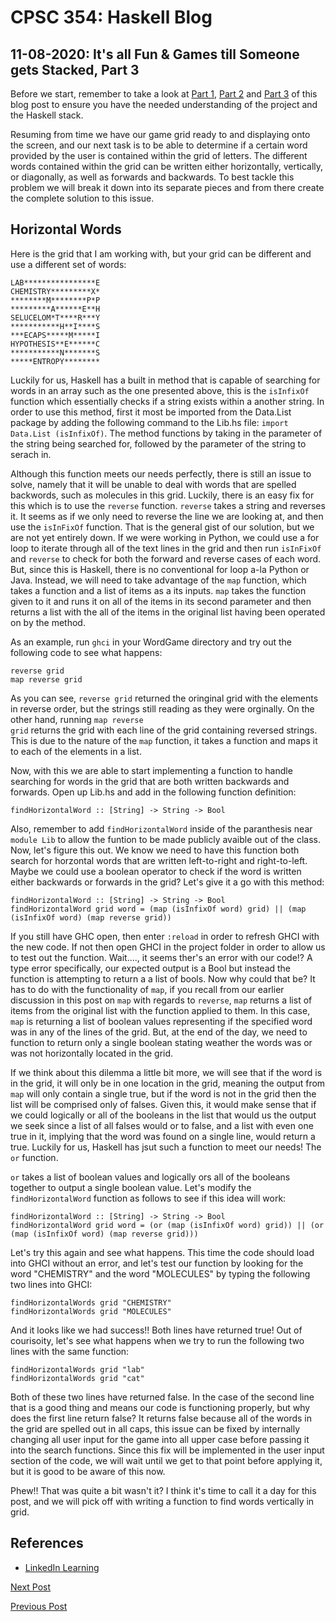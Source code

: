 # CPSC 354: Haskell Blog  

## 11-08-2020:  It's all Fun & Games till Someone gets Stacked, Part 3

Before we start, remember to take a look at <a href="https://github.com/GaryZ700/Haskell_Blog/blob/master/blog4.md">Part 1</a>, <a href="https://github.com/GaryZ700/Haskell_Blog/blob/master/blog5.md">Part 2</a> and <a href="https://github.com/GaryZ700/Haskell_Blog/blob/master/blog6.md">Part 3</a> of this blog post to ensure you have the needed understanding of the project and the Haskell stack. 

Resuming from time we have our game grid ready to and displaying onto the screen, and our next task is to be able to determine if a certain word provided by the user is contained within the grid of letters. The different words contained within the grid can be written either horizontally, vertically, or diagonally, as well as forwards and backwards. To best tackle this problem we will break it down into its separate pieces and from there create the complete solution to this issue. 

## Horizontal Words
Here is the grid that I am working with, but your grid can be different and use a different set of words: 
<pre><code>LAB****************E
CHEMISTRY*********X*
********M********P*P
*********A******E**H
SELUCELOM*T****R***Y
***********H**I****S
***ECAPS*****M*****I
HYPOTHESIS**E******C
***********N*******S
*****ENTROPY********</code></pre>
Luckily for us, Haskell has a built in method that is capable of searching for words in an array such as the one presented above, this is the <code>isInfixOf</code> function which essentially checks if a string exists within a another string. In order to use this method, first it most be imported from the Data.List package by adding the following command to the Lib.hs file: <code>import Data.List (isInfixOf)</code>. The method functions by taking in the parameter of the string being searched for, followed by the parameter of the string to serach in. 

Although this function meets our needs perfectly, there is still an issue to solve, namely that it will be unable to deal with words that are spelled backwords, such as molecules in this grid. Luckily, there is an easy fix for this which is to use the <code>reverse</code> function. <code>reverse</code> takes a string and reverses it. It seems as if we only need to reverse the line we are looking at, and then use the <code>isInFixOf</code> function. That is the general gist of our solution, but we are not yet entirely down. If we were working in Python, we could use a for loop to iterate through all of the text lines in the grid and then run <code>isInFixOf</code> and <code>reverse</code> to check for both the forward and reverse cases of each word. But, since this is Haskell, there is no conventional for loop a-la Python or Java. Instead, we will need to take advantage of the <code>map</code> function, which takes a function and a list of items as a its inputs. <code>map</code> takes the function given to it and runs it on all of the items in its second parameter and then returns a list with the all of the items in the original list having been operated on by the method. 

As an example, run <code>ghci</code> in your WordGame directory and try out the following code to see what happens: 
<pre><code>reverse grid
map reverse grid</code></pre>
As you can see, <code>reverse grid</code> returned the oringinal grid with the elements in reverse order, but the strings still reading as they were orginally. On the other hand, running <code>map reverse grid</code> returns the grid with each line of the grid containing reversed strings. This is due to the nature of the <code>map</code> function, it takes a function and maps it to each of the elements in a list. 

Now, with this we are able to start implementing a function to handle searching for words in the grid that are both written backwards and forwards. Open up Lib.hs and add in the following function definition: 
<pre><code>findHorizontalWord :: [String] -> String -> Bool
</code></pre>

Also, remember to add <code>findHorizontalWord</code> inside of the paranthesis near <code>module Lib</code> to allow the funtion to be made publicly avaible out of the class. Now, let's figure this out. We know we need to have this function both search for horzontal words that are written left-to-right and right-to-left. Maybe we could use a boolean operator to check if the word is written either backwards or forwards in the grid? Let's give it a go with this method: 
<pre><code>findHorizontalWord :: [String] -> String -> Bool
findHorizontalWord grid word = (map (isInfixOf word) grid) || (map (isInfixOf word) (map reverse grid))
</code></pre>

If you still have GHC open, then enter <code>:reload</code> in order to refresh GHCI with the new code. If not then open GHCI in the project folder in order to allow us to test out the function. Wait...., it seems ther's an error with our code!? A type error specifically, our expected output is a Bool but instead the function is attempting to return a a list of bools. Now why could that be? It has to do with the functionality of <code>map</code>, if you recall from our earlier discussion in this post on <code>map</code> with regards to <code>reverse</code>, <code>map</code> returns a list of items from the original list with the function applied to them. In this case, <code>map</code> is returning a list of boolean values representing if the specified word was in any of the lines of the grid. But, at the end of the day, we need to function to return only a single boolean stating weather the words was or was not horizontally located in the grid. 

If we think about this dilemma a little bit more, we will see that if the word is in the grid, it will only be in one location in the grid, meaning the output from <code>map</code> will only contain a single true, but if the word is not in the grid then the list will be comprised only of falses. Given this, it would make sense that if we could logically or all of the booleans in the list that would us the output we seek since a list of all falses would or to false, and a list with even one true in it, implying that the word was found on a single line, would return a true. Luckily for us, Haskell has jsut such a function to meet our needs! The <code>or</code> function. 

<code>or</code> takes a list of boolean values and logically ors all of the booleans together to output a single boolean value. Let's modify the <code>findHorizontalWord</code> function as follows to see if this idea will work: 
<pre><code>findHorizontalWord :: [String] -> String -> Bool
findHorizontalWord grid word = (or (map (isInfixOf word) grid)) || (or (map (isInfixOf word) (map reverse grid)))
</code></pre>

Let's try this again and see what happens. This time the code should load into GHCI without an error, and let's test our function by looking for the word "CHEMISTRY" and the word "MOLECULES" by typing the following two lines into GHCI: 
<pre><code>findHorizontalWords grid "CHEMISTRY"
findHorizontalWords grid "MOLECULES"
</code></pre>

And it looks like we had success!! Both lines have returned true! Out of courisoity, let's see what happens when we try to run the following two lines with the same function: 
<pre><code>findHorizontalWords grid "lab"
findHorizontalWords grid "cat"</code></pre>

Both of these two lines have returned false. In the case of the second line that is a good thing and means our code is functioning properly, but why does the first line return false? It returns false because all of the words in the grid are spelled out in all caps, this issue can be fixed by internally changing all user input for the game into all upper case before passing it into the search functions. Since this fix will be implemented in the user input section of the code, we will wait until we get to that point before applying it, but it is good to be aware of this now. 

Phew!! That was quite a bit wasn't it? I think it's time to call it a day for this post, and we will pick off with writing a function to find words vertically in grid. 

## References
<ul>
    <li><a href="https://www.linkedin.com/learning/learning-haskell-programming/the-course-overview?u=2195556">LinkedIn Learning</a></li>
</ul>

<a href="https://github.com/GaryZ700/Haskell_Blog/blob/master/blog8.md">Next Post</a>

<a href="https://github.com/GaryZ700/Haskell_Blog/blob/master/blog6.md">Previous Post</a>
